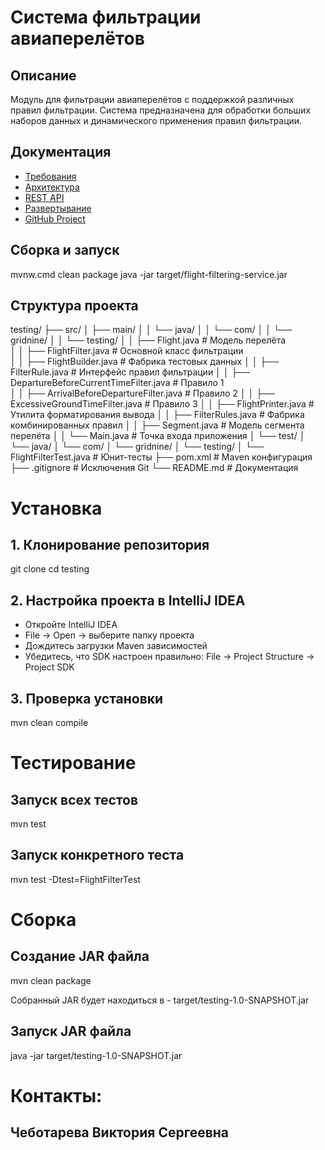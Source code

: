#  Система фильтрации авиаперелётов

## Описание
Модуль для фильтрации авиаперелётов с поддержкой различных правил фильтрации.
Система предназначена для обработки больших наборов данных и динамического применения правил фильтрации.

## Документация
- [Требования](https://github.com/viktorya-ch/testing/wiki/%D0%A2%D1%80%D0%B5%D0%B1%D0%BE%D0%B2%D0%B0%D0%BD%D0%B8%D1%8F)
- [Архитектура](https://github.com/viktorya-ch/testing/wiki/%D0%90%D1%80%D1%85%D0%B8%D1%82%D0%B5%D0%BA%D1%82%D1%83%D1%80%D0%B0)
- [REST API](https://github.com/viktorya-ch/testing/wiki/REST-API)
- [Развертывание](https://github.com/viktorya-ch/testing/wiki/%D0%A0%D0%B0%D0%B7%D0%B2%D0%B5%D1%80%D1%82%D1%8B%D0%B2%D0%B0%D0%BD%D0%B8%D0%B5)
- [GitHub Project](https://github.com/users/viktorya-ch/projects/6)

## Сборка и запуск
mvnw.cmd clean package
java -jar target/flight-filtering-service.jar


## Структура проекта

testing/
├── src/
│   ├── main/
│   │   └── java/
│   │       └── com/
│   │           └── gridnine/
│   │               └── testing/
│   │                   ├── Flight.java               # Модель перелёта   
│   │                   ├── FlightFilter.java         # Основной класс фильтрации       
│   │                   ├── FlightBuilder.java        # Фабрика тестовых данных
│   │                   ├── FilterRule.java           # Интерфейс правил фильтрации
│   │                   ├── DepartureBeforeCurrentTimeFilter.java      # Правило 1  
│   │                   ├── ArrivalBeforeDepartureFilter.java          # Правило 2
│   │                   ├── ExcessiveGroundTimeFilter.java             # Правило 3
│   │                   ├── FlightPrinter.java        # Утилита форматирования вывода
│   │                   ├── FilterRules.java          # Фабрика комбинированных правил
│   │                   ├── Segment.java              # Модель сегмента перелёта
│   │                   └── Main.java                 # Точка входа приложения
│   └── test/
│       └── java/
│           └── com/
│               └── gridnine/
│                   └── testing/
│                       └── FlightFilterTest.java     # Юнит-тесты
├── pom.xml                                           # Maven конфигурация
├── .gitignore                                        # Исключения Git
└── README.md                                         # Документация

# Установка

## 1. Клонирование репозитория

git clone <your-repository-url>
cd testing

## 2. Настройка проекта в IntelliJ IDEA

- Откройте IntelliJ IDEA
- File → Open → выберите папку проекта
- Дождитесь загрузки Maven зависимостей
- Убедитесь, что SDK настроен правильно: File → Project Structure → Project SDK

## 3. Проверка установки

mvn clean compile

# Тестирование

## Запуск всех тестов

mvn test

## Запуск конкретного теста

mvn test -Dtest=FlightFilterTest

# Сборка

## Создание JAR файла

mvn clean package

Собранный JAR будет находиться в - target/testing-1.0-SNAPSHOT.jar

## Запуск JAR файла

java -jar target/testing-1.0-SNAPSHOT.jar

# Контакты: 

## Чеботарева Виктория Сергеевна 

